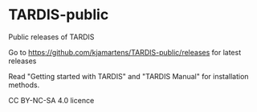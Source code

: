 # TARDIS-public
 Public releases of TARDIS

Go to https://github.com/kjamartens/TARDIS-public/releases for latest releases

Read "Getting started with TARDIS" and "TARDIS Manual" for installation methods.

CC BY-NC-SA 4.0 licence
